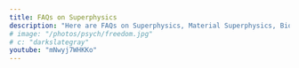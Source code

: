 ```yaml
---
title: FAQs on Superphysics
description: "Here are FAQs on Superphysics, Material Superphysics, Bio Superphysics"
# image: "/photos/psych/freedom.jpg"
# c: "darkslategray"
youtube: "mNwyj7WHKKo"
---
```


